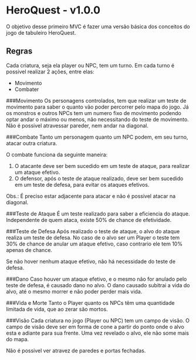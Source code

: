 # HeroQuest - v1.0.0

O objetivo desse primeiro  MVC é fazer uma versão básica dos conceitos do jogo de tabuleiro HeroQuest.

## Regras
Cada criatura, seja ela player ou NPC, tem um turno. Em cada turno é possivel realizar 2 ações, entre elas:

* Movimento
* Combater

###Movimento
Os personagens controlados, tem que realizar um teste de movimento para saber o quanto vão poder percorrer pelo mapa do jogo. Já os monstros e outros NPCs tem um numero fixo de movimento podendo optar andar o máximo ou menos, não necessitando do teste de movimento. Não é possivel atravessar pareder, nem andar na diagonal.

###Combate
Tanto um personagem quanto um NPC podem, em seu turno, atacar outra criatura.

O combate funciona da seguinte maneira:

1. O atacante deve ser bem sucedido em um teste de ataque, para realizar um ataque efetivo. 
2. O defensor, após o teste de ataque realizado, deve ser bem sucedido em um teste de defesa, para evitar os ataques efetivos.

Obs.: É preciso estar adjacente para atacar e não é possivel atacar na diagonal.

###Teste de Ataque
É um teste realizado para saber a eficiencia do ataque. Independente de quem ataca, existe 50% de chance de efetividade.

###Teste de Defesa
Após realizado o teste de ataque, o alvo do ataque realiza um teste de defesa. No caso de o alvo ser um Player o teste tem 30% de chance de anular um ataque efetivo, caso contrario ele tem 10% apenas de chance.

Se não hover nenhum ataque efetivo, não há necessidade do teste de defesa.

###Dano
Caso houver um ataque efetivo, e o mesmo não for anulado pelo teste de defesa, é causado dano no alvo. O dano causado subitrai a vida do alvo, até o mesmo morrer e não poder perder mais vida.

###Vida e Morte
Tanto o Player quanto os NPCs têm uma quantidade limitada de vida, que ao zerar são mortos.

###Visão
Cada criatura no jogo (Player ou NPC) tem um campo de visão. O campo de visão deve ser em forma de cone a partir do ponto onde o alvo esta e adiante para sua frente. Uma vez revelado o alvo, ele não some mais do mapa.

Não é possivel ver atravez de paredes e portas fechadas.